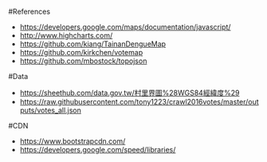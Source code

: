 #References

* https://developers.google.com/maps/documentation/javascript/  
* http://www.highcharts.com/  
* https://github.com/kiang/TainanDengueMap
* https://github.com/kirkchen/votemap  
* https://github.com/mbostock/topojson

#Data

* https://sheethub.com/data.gov.tw/村里界圖%28WGS84經緯度%29
* https://raw.githubusercontent.com/tony1223/crawl2016votes/master/outputs/votes_all.json

#CDN

* https://www.bootstrapcdn.com/  
* https://developers.google.com/speed/libraries/  

